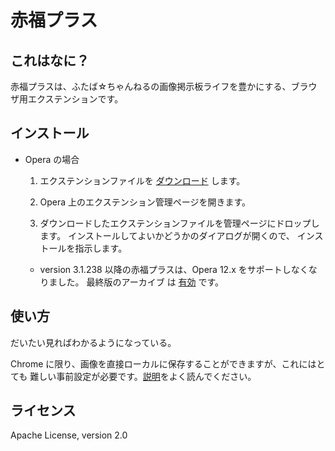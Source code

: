 赤福プラス
==========

## これはなに？

赤福プラスは、ふたば☆ちゃんねるの画像掲示板ライフを豊かにする、ブラウザ用エクステンションです。

## インストール

* Opera の場合

  1. エクステンションファイルを [ダウンロード](https://github.com/akahuku/akahukuplus/raw/master/dist/akahukuplus.nex) します。

  2. Opera 上のエクステンション管理ページを開きます。

  3. ダウンロードしたエクステンションファイルを管理ページにドロップします。
  インストールしてよいかどうかのダイアログが開くので、
  インストールを指示します。

  * version 3.1.238 以降の赤福プラスは、Opera 12.x をサポートしなくなりました。
  最終版のアーカイブ は [有効](https://github.com/akahuku/akahukuplus/blob/master/dist/akahukuplus.oex) です。

## 使い方

だいたい見ればわかるようになっている。

Chrome に限り、画像を直接ローカルに保存することができますが、これにはとても
難しい事前設定が必要です。[説明](https://akahuku.github.io/akahukuplus/how-to-save-image-with-chrome.html)をよく読んでください。

## ライセンス

Apache License, version 2.0

